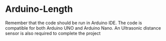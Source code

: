 # Arduino-Length
 Remember that the code should be run in Arduino IDE.
 The code is compatible for both Arduino UNO and Arduino Nano.
 An Ultrasonic distance sensor is also required to complete the project
